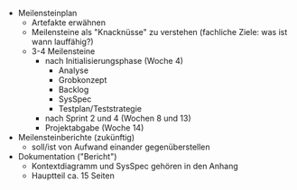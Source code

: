- Meilensteinplan
	- Artefakte erwähnen
	- Meilensteine als "Knacknüsse" zu verstehen (fachliche Ziele: was ist wann lauffähig?)
	- 3-4 Meilensteine
		- nach Initialisierungsphase (Woche 4)
			- Analyse
			- Grobkonzept
			- Backlog
			- SysSpec
			- Testplan/Teststrategie
		- nach Sprint 2 und 4 (Wochen 8 und 13)
		- Projektabgabe (Woche 14)
- Meilensteinberichte (zukünftig)
	- soll/ist von Aufwand einander gegenüberstellen
- Dokumentation ("Bericht")
	- Kontextdiagramm und SysSpec gehören in den Anhang
	- Hauptteil ca. 15 Seiten
